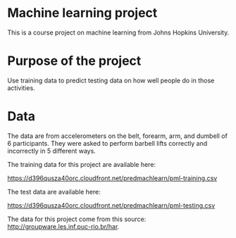 # Machine learning project

This is a course project on machine learning from Johns Hopkins University.

# Purpose of the project

Use training data to predict testing data on how well people do in those activities.

# Data

The data are from accelerometers on the belt, forearm, arm, and dumbell of 6 participants. They were asked to perform barbell lifts correctly and incorrectly in 5 different ways.

The training data for this project are available here:

https://d396qusza40orc.cloudfront.net/predmachlearn/pml-training.csv

The test data are available here:

https://d396qusza40orc.cloudfront.net/predmachlearn/pml-testing.csv

The data for this project come from this source: http://groupware.les.inf.puc-rio.br/har.

